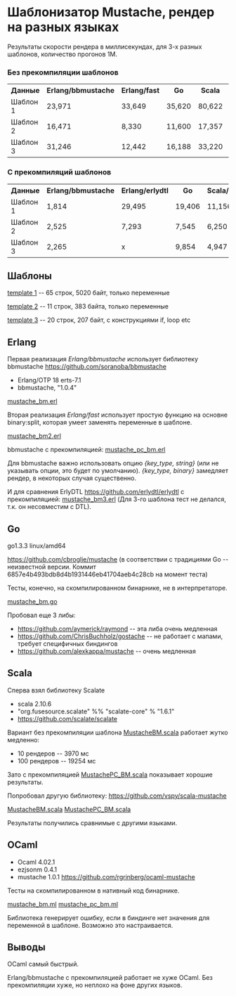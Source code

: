 # Шаблонизатор Mustache, рендер на разных языках

Результаты скорости рендера в миллисекундах, для 3-х разных шаблонов, количество прогонов 1М.

### Без прекомпиляции шаблонов

<table>

<tr>
<th>Данные</th>
<th>Erlang/bbmustache</th>
<th>Erlang/fast</th>
<th>Go</th>
<th>Scala</th>
<th>OCaml</th>
</tr>

<tr>
<td>Шаблон 1</td>
<td>23,971</td>
<td>33,649</td>
<td>35,620</td>
<td>80,622</td>
<td>19,541</td>
</tr>

<tr>
<td>Шаблон 2</td>
<td>16,471</td>
<td>8,330</td>
<td>11,600</td>
<td>17,357</td>
<td>5,865</td>
</tr>

<tr>
<td>Шаблон 3</td>
<td>31,246</td>
<td>12,442</td>
<td>16,188</td>
<td>33,220</td>
<td>9,034</td>
</tr>

</table>


### С прекомпиляций шаблонов

<table>

<tr>
<th>Данные</th>
<th>Erlang/bbmustache</th>
<th>Erlang/erlydtl</th>
<th>Go</th>
<th>Scala/scalate</th>
<th>Scala/mustache</th>
<th>OCaml</th>
</tr>

<tr>
<td>Шаблон 1</td>
<td>1,814</td>
<td>29,495</td>
<td>19,406</td>
<td>11,156</td>
<td>5,646</td>
<td>1,007</td>
</tr>

<tr>
<td>Шаблон 2</td>
<td>2,525</td>
<td>7,293</td>
<td>7,545</td>
<td>6,250</td>
<td>3,482</td>
<td>1,452</td>
</tr>

<tr>
<td>Шаблон 3</td>
<td>2,265</td>
<td>x</td>
<td>9,854</td>
<td>4,947</td>
<td>3,965</td>
<td>2,269</td>
</tr>

</table>


##  Шаблоны

[template 1](data/template1.html) -- 65 строк, 5020 байт, только переменные

[template 2](data/template2.html) -- 11 строк, 383 байта, только переменные

[template 3](data/template3.html) -- 20 строк, 207 байт, с конструкциями if, loop etc


## Erlang

Первая реализация *Erlang/bbmustache* использует библиотеку bbmustache https://github.com/soranoba/bbmustache

- Erlang/OTP 18 erts-7.1
- bbmustache, "1.0.4"

[mustache_bm.erl](erl_bbmustache/src/mustache_bm.erl)

Вторая реализация *Erlang/fast* использует простую функцию на основне binary:split, которая умеет заменять переменные в шаблоне.

[mustache_bm2.erl](erl_fast/src/mustache_bm2.erl)

bbmustache с прекомпиляцией:
[mustache_pc_bm.erl](erl_bbmustache/src/mustache_pc_bm.erl)

Для bbmustache важно использовать опцию _{key\_type, string}_ (или не указывать опции, это будет по умолчанию). _{key\_type, binary}_ замедляет рендер, в некоторых случая существенно.

И для сравнения ErlyDTL https://github.com/erlydtl/erlydtl с прекомпиляцией:
[mustache_bm3.erl](erl_erlydtl/src/mustache_bm3.erl)
(Для 3-го шаблона тест не делался, т.к. он несовместим с DTL).

## Go

go1.3.3 linux/amd64

https://github.com/cbroglie/mustache (в соответствии с традициями Go -- неизвестной версии.
Коммит 6857e4b493bdb8d4b1931446eb41704aeb4c28cb на момент теста)

Тесты, конечно, на скомпилированном бинарнике, не в интерпретаторе.

[mustache_bm.go](go_mustache/src/mbm/mustache_bm.go)

Пробовал еще 3 либы:
- https://github.com/aymerick/raymond -- эта либа очень медленная
- https://github.com/ChrisBuchholz/gostache -- не работает с мапами, требует специфичных биндингов
- https://github.com/alexkappa/mustache -- очень медленная


## Scala

Сперва взял библиотеку Scalate

- scala 2.10.6
- "org.fusesource.scalate" %% "scalate-core" % "1.6.1"
- https://github.com/scalate/scalate

Вариант без прекомпиляции шаблона [MustacheBM.scala](scala_scalate/src/main/scala/MustacheBM.scala) работает жутко медленно:
- 10 рендеров -- 3970 мс
- 100 рендеров -- 19254 мс

Зато с прекомпиляцией [MustachePC_BM.scala](scala_scalate/src/main/scala/MustachePC_BM.scala) показывает хорошие результаты.

Попробовал другую библиотеку: https://github.com/vspy/scala-mustache

[MustacheBM.scala](scala_mustache/src/main/scala/MustacheBM.scala)
[MustachePC_BM.scala](scala_mustache/src/main/scala/MustachePC_BM.scala)

Результаты получились сравнимые с другими языками.


## OCaml

- Ocaml 4.02.1
- ezjsonm 0.4.1
- mustache 1.0.1 https://github.com/rgrinberg/ocaml-mustache

Тесты на скомпилированном в нативный код бинарнике.

[mustache_bm.ml](ocaml_mustache/src/mustache_bm.ml)
[mustache_pc_bm.ml](ocaml_mustache/src/mustache_pc_bm.ml)


Библиотека генерирует ошибку, если в биндинге нет значения для переменной в шаблоне.
Возможно это настраивается.


## Выводы

OCaml самый быстрый.

Erlang/bbmustache с прекомпиляцией работает не хуже OCaml. Без прекомпиляции хуже, но неплохо на фоне других языков.
